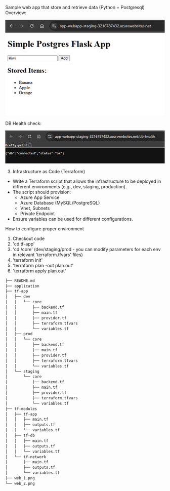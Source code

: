 Sample web app that store and retrieve data (Python + Postgresql)
Overview:
<p align="center">
  <img src="web_1.png" alt="Screenshot of Django restaurants website" />
</p>

DB Health check:
<p align="center">
  <img src="web_2.png" alt="Screenshot of Django restaurants website" />
</p>

3. Infrastructure as Code (Terraform)
- Write a Terraform script that allows the infrastructure to be deployed in different environments (e.g., dev, staging, production).
- The script should provision:
    - Azure App Service
    - Azure Database (MySQL/PostgreSQL)
    - Vnet, Subnets
    - Private Endpoint
- Ensure variables can be used for different configurations.

How to configure proper environment
1. Checkout code
2. 'cd tf-app'
3. 'cd <env>/core'  (dev/staging/prod - you can modify parameters for each env in relevant 'terraform.tfvars' files)
4. 'terraform init'
5. 'terraform plan -out plan.out'
6. 'terraform apply plan.out'

```bash
├── README.md
├── application
├── tf-app
│   ├── dev
│   │   └── core
│   │       ├── backend.tf
│   │       ├── main.tf
│   │       ├── provider.tf
│   │       ├── terraform.tfvars
│   │       └── variables.tf
│   ├── prod
│   │   └── core
│   │       ├── backend.tf
│   │       ├── main.tf
│   │       ├── provider.tf
│   │       ├── terraform.tfvars
│   │       └── variables.tf
│   └── staging
│       └── core
│           ├── backend.tf
│           ├── main.tf
│           ├── provider.tf
│           ├── terraform.tfvars
│           └── variables.tf
├── tf-modules
│   ├── tf-app
│   │   ├── main.tf
│   │   ├── outputs.tf
│   │   └── variables.tf
│   ├── tf-db
│   │   ├── main.tf
│   │   ├── outputs.tf
│   │   └── variables.tf
│   └── tf-network
│       ├── main.tf
│       ├── outputs.tf
│       └── variables.tf
├── web_1.png
└── web_2.png
```
